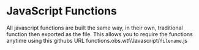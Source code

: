 # JavaScript Functions
All javascript functions are built the same way, in their own, traditional function then exported as the file. This allows you to require the functions anytime using this githubs URL functions.obs.wtf/Javascript/`filename`.js